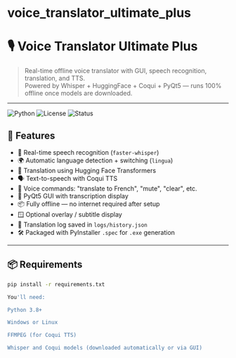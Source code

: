 # voice_translator_ultimate_plus
# 🎙️ Voice Translator Ultimate Plus

> Real-time offline voice translator with GUI, speech recognition, translation, and TTS.  
> Powered by Whisper + HuggingFace + Coqui + PyQt5 — runs 100% offline once models are downloaded.

---

![Python](https://img.shields.io/badge/Python-3.8+-blue)
![License](https://img.shields.io/badge/License-MIT-green)
![Status](https://img.shields.io/badge/status-Awesome-brightgreen)

## 🚀 Features

- 🎤 Real-time speech recognition (`faster-whisper`)
- 🌍 Automatic language detection + switching (`lingua`)
- 🔄 Translation using Hugging Face Transformers
- 🗣️ Text-to-speech with Coqui TTS
- 🧠 Voice commands: "translate to French", "mute", "clear", etc.
- 💬 PyQt5 GUI with transcription display
- 📦 Fully offline — no internet required after setup
- 🪟 Optional overlay / subtitle display
- 📜 Translation log saved in `logs/history.json`
- 🛠️ Packaged with PyInstaller `.spec` for `.exe` generation

---

## 📦 Requirements

```bash
pip install -r requirements.txt

You'll need:

Python 3.8+

Windows or Linux

FFMPEG (for Coqui TTS)

Whisper and Coqui models (downloaded automatically or via GUI)
